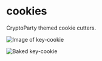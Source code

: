 cookies
=======

CryptoParty themed cookie cutters.

![Image of key-cookie](https://raw.githubusercontent.com/CryptoPartyGraz/cookies/master/images/key-cookie.jpg)

![Baked key-cookie](https://raw.githubusercontent.com/CryptoPartyGraz/cookies/master/images/key-cookies-done.jpeg)
